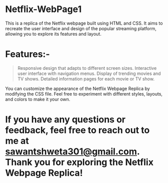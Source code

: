# Netflix-WebPage1
This is a replica of the Netflix webpage built using HTML and CSS.
It aims to recreate the user interface and design of the popular streaming platform, allowing you to explore its features and layout.

# Features:-
> Responsive design that adapts to different screen sizes.
> Interactive user interface with navigation menus.
> Display of trending movies and TV shows.
> Detailed information pages for each movie or TV show.


You can customize the appearance of the Netflix Webpage Replica by modifying the CSS file. Feel free to experiment with different styles, layouts, and colors to make it your own.


# If you have any questions or feedback, feel free to reach out to me at sawantshweta301@gmail.com. Thank you for exploring the Netflix Webpage Replica!
